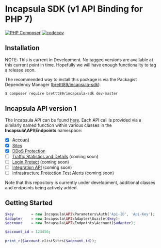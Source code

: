 # Incapsula SDK (v1 API Binding for PHP 7)

[![PHP Composer](https://github.com/brettt89/incapsula-php/workflows/PHP%20Composer/badge.svg?branch=master)](https://github.com/brettt89/incapsula-php)
[![codecov](https://codecov.io/gh/brettt89/incapsula-php/branch/master/graph/badge.svg)](https://codecov.io/gh/brettt89/incapsula-php)


## Installation

NOTE: This is current in Development. No tagged versions are available at this current point in time. Hopefully we will have enough functionality to tag a release soon.

The recommended way to install this package is via the Packagist Dependency Manager ([brettt89/incapsula-sdk](https://packagist.org/packages/brettt89/incapsula-sdk)).

```bash
$ composer require brettt89/incapsula-sdk dev-master
```

## Incapsula API version 1

The Incapsula API can be found [here](https://docs.imperva.com/bundle/cloud-application-security/page/api/api.htm).
Each API call is provided via a similarly named function within various classes in the **Incapsula\API\Endpoints** namespace:

- [x] [Account](https://docs.imperva.com/bundle/cloud-application-security/page/api/accounts-api.htm)
- [x] [Sites](https://docs.imperva.com/bundle/cloud-application-security/page/api/sites-api.htm)
- [x] [DDoS Protection](https://docs.imperva.com/bundle/cloud-application-security/page/api/ddos-for-networks.htm)
- [ ] [Traffic Statistics and Details](https://docs.imperva.com/bundle/cloud-application-security/page/api/traffic-api.htm) (coming soon)
- [ ] [Login Protect](https://docs.imperva.com/bundle/cloud-application-security/page/api/login-protect-api.htm) (coming soon)
- [ ] [Integration API](https://docs.imperva.com/bundle/cloud-application-security/page/api/integration-api.htm) (coming soon)
- [ ] [Infrastructure Protection Test Alerts](https://docs.imperva.com/bundle/cloud-application-security/page/api/network-ddos-api.htm) (coming soon)

Note that this repository is currently under development, additional classes and endpoints being actively added.

## Getting Started

```php
$key        = new Incapsula\API\Parameters\Auth('Api-ID', 'Api-Key');
$adapter    = new Incapsula\API\Adapter\Guzzle($key);
$account    = new Incapsula\API\Endpoints\Account($adapter);

$account_id = 123456;
    
print_r($account->listSites($account_id));
```
